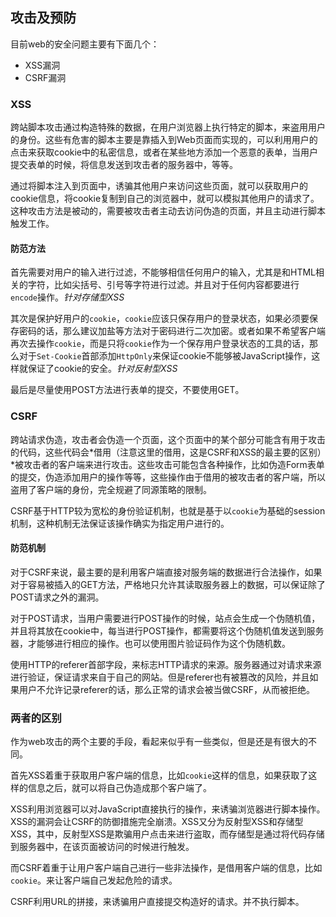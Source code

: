 ## 攻击及预防

目前web的安全问题主要有下面几个：

* XSS漏洞
* CSRF漏洞

### XSS

跨站脚本攻击通过构造特殊的数据，在用户浏览器上执行特定的脚本，来盗用用户的身份。这些有危害的脚本主要是靠插入到Web页面而实现的，可以利用用户的点击来获取cookie中的私密信息，或者在某些地方添加一个恶意的表单，当用户提交表单的时候，将信息发送到攻击者的服务器中，等等。

通过将脚本注入到页面中，诱骗其他用户来访问这些页面，就可以获取用户的cookie信息，将cookie复制到自己的浏览器中，就可以模拟其他用户的请求了。这种攻击方法是被动的，需要被攻击者主动去访问伪造的页面，并且主动进行脚本触发工作。

#### 防范方法

首先需要对用户的输入进行过滤，不能够相信任何用户的输入，尤其是和HTML相关的字符，比如尖括号、引号等字符进行过滤。并且对于任何内容都要进行`encode`操作。*针对存储型XSS*

其次是保护好用户的`cookie`，`cookie`应该只保存用户的登录状态，如果必须要保存密码的话，那么建议加盐等方法对于密码进行二次加密。或者如果不希望客户端再次去操作`cookie`，而是只将`cookie`作为一个保存用户登录状态的工具的话，那么对于`Set-Cookie`首部添加`HttpOnly`来保证cookie不能够被JavaScript操作，这样就保证了cookie的安全。*针对反射型XSS*

最后是尽量使用POST方法进行表单的提交，不要使用GET。

### CSRF

跨站请求伪造，攻击者会伪造一个页面，这个页面中的某个部分可能含有用于攻击的代码，这些代码会*借用（注意这里的借用，这是CSRF和XSS的最主要的区别）*被攻击者的客户端来进行攻击。这些攻击可能包含各种操作，比如伪造Form表单的提交，伪造添加用户的操作等等，这些操作由于借用的被攻击者的客户端，所以盗用了客户端的身份，完全规避了同源策略的限制。

CSRF基于HTTP较为宽松的身份验证机制，也就是基于以`cookie`为基础的session机制，这种机制无法保证该操作确实为指定用户进行的。

#### 防范机制

对于CSRF来说，最主要的是利用客户端直接对服务端的数据进行合法操作，如果对于容易被插入的GET方法，严格地只允许其读取服务器上的数据，可以保证除了POST请求之外的漏洞。

对于POST请求，当用户需要进行POST操作的时候，站点会生成一个伪随机值，并且将其放在cookie中，每当进行POST操作，都需要将这个伪随机值发送到服务器，才能够进行相应的操作。也可以使用图片验证码作为这个伪随机数。

使用HTTP的referer首部字段，来标志HTTP请求的来源。服务器通过对请求来源进行验证，保证请求来自于自己的网站。但是referer也有被篡改的风险，并且如果用户不允许记录referer的话，那么正常的请求会被当做CSRF，从而被拒绝。

### 两者的区别

作为web攻击的两个主要的手段，看起来似乎有一些类似，但是还是有很大的不同。

首先XSS着重于获取用户客户端的信息，比如`cookie`这样的信息，如果获取了这样的信息之后，就可以将自己伪造成那个客户端了。

XSS利用浏览器可以对JavaScript直接执行的操作，来诱骗浏览器进行脚本操作。XSS的漏洞会让CSRF的防御措施完全崩溃。XSS又分为反射型XSS和存储型XSS，其中，反射型XSS是欺骗用户点击来进行盗取，而存储型是通过将代码存储到服务器中，在该页面被访问的时候进行触发。

而CSRF着重于让用户客户端自己进行一些非法操作，是借用客户端的信息，比如`cookie`。来让客户端自己发起危险的请求。

CSRF利用URL的拼接，来诱骗用户直接提交构造好的请求。并不执行脚本。